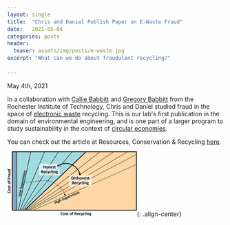 ```yaml
---
layout: single
title:  "Chris and Daniel Publish Paper on E-Waste Fraud"
date:   2021-05-04
categories: posts
header:
  teaser: assets/img/posts/e-waste.jpg
excerpt: "What can we do about fraudulent recycling?"

---
```

May 4th, 2021

In a collaboration with [Callie
Babbitt](https://www.rit.edu/directory/cwbgis-callie-babbitt) and [Gregory
Babbitt](https://www.rit.edu/directory/gabsbi-gregory-babbitt) from the
Rochester Institute of Technology, Chris and Daniel studied fraud in the space
of [electronic waste](https://en.wikipedia.org/wiki/Electronic_waste)
recycling.  This is our lab's first publication in the domain of environmental
engineering, and is one part of a larger program to study sustainability in the
context of [circular economies](https://circular-designs.org/).

You can check out the article at Resources, Conservation & Recycling
[here](https://doi.org/10.1016/j.resconrec.2021.105613).

![](/assets/img/posts/e-waste.jpg){: .align-center}
